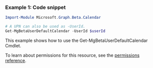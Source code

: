 ### Example 1: Code snippet

```powershellImport-Module Microsoft.Graph.Beta.Calendar

# A UPN can also be used as -UserId.
Get-MgBetaUserDefaultCalendar -UserId $userId
```
This example shows how to use the Get-MgBetaUserDefaultCalendar Cmdlet.
To learn about permissions for this resource, see the [permissions reference](/graph/permissions-reference).

